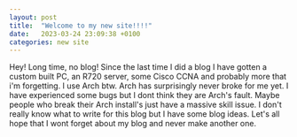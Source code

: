 ```yaml
---
layout: post
title:  "Welcome to my new site!!!!"
date:   2023-03-24 23:09:38 +0100
categories: new site
---
```


Hey! Long time, no blog! Since the last time I did a blog I have gotten a custom built PC, an R720 server, some Cisco CCNA and probably more that i'm forgetting. I use Arch btw. Arch has surprisingly never broke for me yet. I have experienced some bugs but I dont think they are Arch's fault. Maybe people who break their Arch install's just have a massive skill issue. I don't really know what to write for this blog but I have some blog ideas. Let's all hope that I wont forget about my blog and never make another one. 